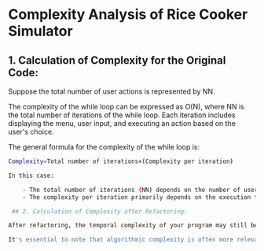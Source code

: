 # Complexity Analysis of Rice Cooker Simulator

## 1. Calculation of Complexity for the Original Code:

Suppose the total number of user actions is represented by NN.

The complexity of the while loop can be expressed as O(N), where NN is the total number of iterations of the while loop. Each iteration includes displaying the menu, user input, and executing an action based on the user's choice.

The general formula for the complexity of the while loop is:

```bash
Complexity=Total number of iterations×(Complexity per iteration)

In this case:

    - The total number of iterations (NN) depends on the number of user actions.
    - The complexity per iteration primarily depends on the execution time of operations inside the loop (displaying the menu, user input, and executing an action).

 ## 2. Calculation of Complexity after Refactoring:

After refactoring, the temporal complexity of your program may still be primarily determined by the number of user actions, as the interactive nature of the program likely hasn't changed. If the refactoring optimized certain parts of the code but didn't fundamentally alter the algorithmic logic, the complexity would generally remain of the order O(N)O(N), where NN represents the number of user actions.

It's essential to note that algorithmic complexity is often more relevant for algorithms dealing with datasets or specific problems rather than interactive programs. In the case of an interactive program, complexity is often more related to how the user interacts with the program rather than a specific input dataset.
